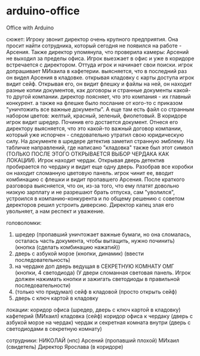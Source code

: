 # arduino-office

Office with Arduino

сюжет:
Игроку звонит директор очень крупного предприятия. Она просит найти сотрудника, который сегодня не появился на работе - Арсения. Также директор упомянула, что проверила камеры: Арсений не выходил за пределы офиса. Игрок выезжает в офис и уже в коридоре встречается с директором. Оттуда игрок и начинает свои поиски. игрок допрашивает МИхаила в кафетерии. выясняется, что в последний раз он видел Арсения в кладовке. открывая кладовку с карты доступа игрок видит сейф. Открывая его, он видит флешку и файлы на ней, он находит разные копии документов, как договоры и странные документы какой-то другой компании. директор поясняет, что это компания - их главный конкурент. а также на флешке было послание от кого-то с приказом "уничтожить все важные документы". А еще там есть файл со странным набором цветов: желтый, красный, зеленый, фиолетовый. В коридоре игрок видит шредер. Починив его достается документ. Отнеся его директору выясняется, что это какой-то важный договор компании, который уже испорчен - следовательно утратил свою юридическую силу. На документе в шредере детектив заметил странную эмблему. На табличке направлений, где написано "кладовка" также был этот символ (ТОЛЬКО ПОСЛЕ ЭТОГО ОТКРЫВАЕТСЯ ВЫБОР ЧЕРДАКА КАК ЛОКАЦИИ). Игрок находит чердак. Открывая дверь детектив пробирается по чердаку и видит еще одну дверь. Разобрав все коробки он находит сломанную цветовую панель. игрок чинит ее, вводит комбинацию с флешки и видит пропавшего Арсения. После краткого разговора выясняется, что он, из-за того, что ему платят довольно низкую зарплату и не разрешают брать отпуска, сам "уволился", устроился в компанию-конкурента и по общему решению с советом деректоров решил устроить диверсию. Директор капец злая его увольняет, а нам респект и уважение.

головоломки:
1. шредер (пропавший уничтожает важные бумаги, но она сломалась, осталась часть документа, чтобы вытащить, нужно починить) (кнопка (сделать комбинацию нажатий)) 
2. дверь с азбукой морзе (кнопки, динамик) (ввести последовательность) 
3. на чердаке доп дверь ведущая в СЕКРЕТНУЮ КОМНАТУ ОМГ (кнопки, 4 светодиода) (У двери сломанная световая панель. Игрок должен нажимать кнопки и зажигать светодиоды в правильной последовательности)
4. (только что придумал) сейф в кладовой (просто открыть сейф)
5. дверь с ключ картой в кладовку 

локации:
коридор офиса (шредер, дверь с ключ картой в кладовку) 
кафетерий (МИхаил) 
кладовка (сейф) 
коридор офиса к чердаку (дверь с азбукой морзе на чердак) 
чердак и секретная комната внутри (дверь с светодиодами в секретную комнату)

сотрудники:
НИКОЛАЙ (нпс) Арсений (пропавший плохой) МИхаил (свидетель) Директор Ярослава (в коридоре)